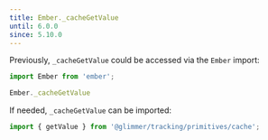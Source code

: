 ```yaml
---
title: Ember._cacheGetValue
until: 6.0.0
since: 5.10.0
---
```



Previously, `_cacheGetValue` could be accessed via the `Ember` import:
```js
import Ember from 'ember';

Ember._cacheGetValue
```

If needed, `_cacheGetValue` can be imported:
```js
import { getValue } from '@glimmer/tracking/primitives/cache';
```
